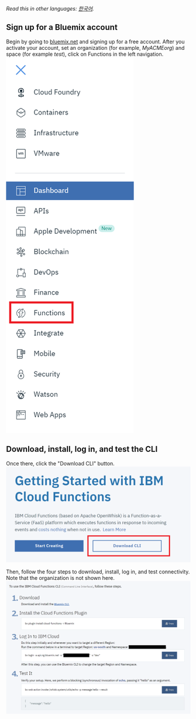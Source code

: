 *Read this in other languages: [한국어](FUNCTIONS-ko.md).*

## Sign up for a Bluemix account
Begin by going to [bluemix.net](https://console.ng.bluemix.net/) and signing up for a free account. After you activate your account, set an organization (for example, *MyACMEorg*) and space (for example *test*), click on Functions in the left navigation.
![alt text](functions-nav.png)

## Download, install, log in, and test the CLI
Once there, click the "Download CLI" button.
![alt text](getting-started-with-functions.png)

Then, follow the four steps to download, install, log in, and test connectivity. Note that the organization is not shown here.
![alt text](functions-cli.png)
